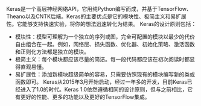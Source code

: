 Keras是一个高层神经网络API，它用纯Python编写而成，并基于TensorFlow、Theano以及CNTK后端。Keras的主要优点是它的模块性、极简主义和易扩展性。它能够支持快速实验，将你的想法迅速转化为结果。
Keras的设计原则包括：
- 模块性：模型可理解为一个独立的序列或图，完全可配置的模块以最少的代价自由组合在一起。例如，网络层、损失函数、优化器、初始化策略、激活函数和正则化方法都是独立的模块。
- 极简主义：每个模块都应该尽量的简洁。每一段代码都应该在初次阅读时都显得直观易懂。
- 易扩展性：添加新模块超级简单的容易，只需要仿照现有的模块编写新的类或函数即可。
Keras从2015年3月开始启动，经过一年多的开发，目前Keras已经进入了1.0的时代。Keras 1.0依然遵循相同的设计原则，但与之前相比，它有更好的性能、更多的功能以及更好的TensorFlow集成。